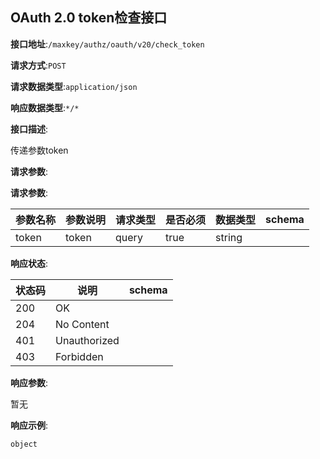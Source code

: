 

## OAuth 2.0 token检查接口


**接口地址**:`/maxkey/authz/oauth/v20/check_token`


**请求方式**:`POST`


**请求数据类型**:`application/json`


**响应数据类型**:`*/*`


**接口描述**:<p>传递参数token</p>



**请求参数**:


**请求参数**:


| 参数名称 | 参数说明 | 请求类型    | 是否必须 | 数据类型 | schema |
| -------- | -------- | ----- | -------- | -------- | ------ |
|token|token|query|true|string||


**响应状态**:


| 状态码 | 说明 | schema |
| -------- | -------- | ----- | 
|200|OK||
|204|No Content||
|401|Unauthorized||
|403|Forbidden||


**响应参数**:


暂无


**响应示例**:
```text
object
```